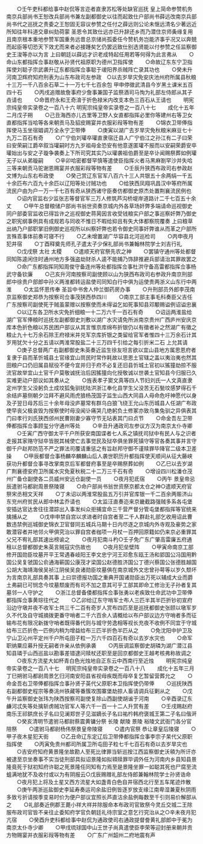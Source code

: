 <!-- { "loadSidebar": true } -->
　　○壬午吏科都给事中赵侃等言迩者直隶苏松等处缺官巡抚  皇上简命参赞机务南京兵部尚书王恕改兵部尚书兼左副都御史以往而起致仕户部尚书薛远改南京兵部尚书代之巡抚之责委之王恕固无容议参赞之任付之薛远则公论未惬远清名少著远近所知往年科道交章纠劾荷蒙  圣恩令其致仕远亦已升辞还乡而乃潜住京师夤缘复用且南京根本重地参赞军国重务远昔总京储尚孤委任今赞机务岂能济事乎况又以奔兢而起臣等切恐天下效尤而来者必接踵矣乞仍罢远致仕别选贤能以付参赞之任监察御史王浚等亦以为言  上曰朝廷以薛远才识老成特起任用若等何得为此言弗从
　　○命山东都指挥佥事赵敬从孙贤代祖原职为德州卫指挥使
　　○命故辽东东宁卫指挥使刘聪子宗武袭升辽东都指挥佥事聪于叆阳界杀贼阵亡录其功也
　　○癸未升河南卫辉府知府刑表为山东布政司左参政　○以去岁旱灾免安庆池州府所属县秋粮十三万一千八百余石草二十一万七千七百余包  甲申停徵武清县今岁黑土课米五百四十石
　　○丙戌追赠故詹事府少詹事兼国子监祭酒司马恂为礼部左侍郎从其子垚请也
　　○命晋府永和王奇淯于折色禄米内改支本色三百石从王请也
　　明宪宗纯皇帝实录卷之一百八十六
明宪宗纯皇帝实录卷之一百八十七
　　成化十五年二月戊子朔
　　○己丑海西亦儿古里等卫野人女直都指挥必里你等建州右等卫女直都指挥当哈等各来朝贡马及貂皮赐宴并衣服彩叚等物有差
　　○锦衣卫带俸指挥使马玉坐宿娼调万全永宁卫带俸
　　○庚寅以湖广去岁旱灾免秋粮米麻豆七十九万二百石有奇
　　○广宁伯刘瓘卒瓘直隶宿迁县人广宁伯江之孙江有二子曰荣曰安荣嗣江爵卒叙当瓘嗣时方九岁祖母金恐安有他意遂匿瓘不报而以安嗣荣爵安卒瓘始出与安之子璇争袭奏上下所司究其实乃以瓘袭祖伯爵至是卒讣闻赐祭葬如例瓘无子以从弟璇嗣
　　○辛卯哈密都督罕慎等遣使臣指挥火者马黑麻劄罕沙并失哈三等来朝贡马驼谢恩赐宴并衣服彩叚等物有差
　　○壬辰升狭西布政司右参政赵文博为山东右布政使
　　○癸己赏辽东官军八百六十三人共银五十余两绢一千五十余匹布六百九十余匹以辽阳等处讨贼功也
　　○给狭西凤翔巩昌汉中等府所属流民户由为户一万一千七百有奇从狭西诸守臣奏仿都御史原杰处置荆襄流民例也
　　○诏内官监右少监张志等督官军三万人修筑芦沟桥堤岸道路计二千七百五十余丈
　　○甲午总督粮储户部尚书翁世资奏京城内外各草场奸弊多端请命巡视御史同户部委官监收已得旨许之巡视御史蒋昺因言收受钱粮实户部之事巡察奸弊乃御史之职宪纲事例具有成规若与同收不惟日不暇给抑且有失大体都察院覆奏  上曰粮草出纳乃户部职掌旧例御史巡视所以纠察奸弊也若令御史同事奸弊谁从而革之户部所言殊乖事体前奏可寝不行
　　○乙未增置湖广华容县北河巡检司
　　○丙申夜月犯井宿
　　○丁酉释奠先师孔子遣太子少保礼部尚书兼翰林院学士刘吉行礼
　　○戊戌祭  太社  太稷
　　○遣顺天府官祭先农之神
　　○罢镇守通州等处都督同知陈逵闲住时通州地方多强盗劫财杀人逵不能捕乃饰辞推避兵部请治其罪故罢之
　　○命广东都指挥同知周俊守备连州等处都指挥佥事杜洪守备高雷都指挥佥事杨武守备钦廉
　　○己亥升河南按察司副使顾以山为狭西布政司右参政升南京刑部郎中徐贵户部郎中孙义两淮都转运盐使司同知白行中俱为运使贵两浙义山东行中两淮
　　○太监怀恩传奉  圣旨中书舍人仲兰御药房办事
　　○升刑部员外郎李茂南京监察御史郑恭为按察司佥事茂狭西恭四川
　　○南京工部主事毛科奏臣父吉任广东按察司副使死于贼虽蒙赠以按察使而未得谥乞如死事知县邓颙赐谥例诏谥忠襄
　　○以辽东各卫所水灾免折细粮一十二万六千一百石有奇
　　○诏运两淮盐给湖广官军俸粮时巡抚左副都御史刘敷以湖广水灾请免所派南京贵州广西庐州安庆京库本色折色粮以苏民困户部议从其言惟京库绵布折银仍以有徵者补之然湖广有徵之粮止九十七万余石除王府禄米并兑军京库折银之类留给官军者惟四十三万余石计其岁用犹欠十分之五请以两淮常股盐二十三万四千引给之每引折米二石  上允其请
　　○庚子总督两广右副都御史朱英奏近监生徐友坦言欲以宜山县地方属思恩府者复隶于县而革忻城县土官缘宜山峝民时常作耗故以思恩土官辖之盖以夷治夷也然其田粮户口仍旧属县赋役不便今宜并归于府不必复还旧县忻城土官初以猺獞劫掠不服流官故举宜山土官千户莫敬诚抚治后因猺獞向化授敬诚以世袭土官知县今归服已久实难更动户部议如其奏从之
　　○旌表孝子窦文真等四人节妇刘氏一人文真直隶定州学生父没躬负土成坟狐兔驯扰陆洪浙江奉化县学生父没苦无石甃坟感梦得石千余结庐墓侧朝夕泣拜不避风雨虎狼杨茂国子监生山西大同县人母命危吁神愿代以身及子翌日母苏后三十余年母没庐墓常有群乌白狼飞绕王允山东历城县人任湖广布政使早丧父极哀毁为按察使时母没闻讣痛哭几绝躬负土修冢亦致乌集兔驯之异俱表其门曰孝行刘氏狭西邠州民曹刚妻少寡守节无玷表其门曰贞节
　　○命金吾左卫带俸都指挥佥事顾玺分守通州等处
　　○辛丑升通政司左参议方汉为南京太仆寺卿
　　○壬寅广西守御太平千户所获安南国谍者七人系之镇抚司狱中有民人与之识者走报其家赂守狱卒皆脱其械使亡去事觉民及狱卒俱坐罪死镇守等官各奏其事并言守御千户赵邦防范不严之罪法司覆请重惩之有旨赵邦守御不谨赎罪毕降官二级本卫差操
　　○甲辰都督佥事杨麟卒麟麟山后人袭世职历升都指挥使天顺间从征大藤峡获功升都督佥事寻改掌南京后军都督府事至是卒赐祭葬如例
　　○乙巳以去岁湖广荆襄德安府卫所属水灾免夏秋税二十二万三千石有奇
　　○增设四川松潘仓茂州广备仓副使各二员威州安远仓副使一员
　　○夜月犯氐宿
　　○丙午  景皇帝忌辰遣驸马都尉周景祭陵寝
　　○命户部尚书翁世资祭京都太仓之神○遣顺天府官祭宋丞相文天祥
　　○丁未诏以两淮常股盐五万引并官库银一千二百余两赈济山东兖州府贫民从郎中林孟乔请也
　　○太监汪直奏迩来京畿截路强贼多系各屯堡安插达官达舍往往潜踪出入事发纠众拒捕宜命三千营严督分管屯堡都指挥等官统来擒捕从之
　　○戊申申禁自宫以求进者时自宫者至二千人群赴礼部乞收用诏此曹数违禁例巡城御史锦衣卫官督同五城兵马期十日内尽逐之京城内外寺观及豪势之家敢潜容者并地邻火甲俱究治以罪自宫者枷项一月杖一百押回原籍如仍来京必重罪其父兄不宥礼部其速出榜谕之
　　○夜月犯南斗杓○壬子免广东广肇高雷廉五府通租以总督都御史朱英言贼寇灾伤故也
　　○夜月犯垒壁阵
　　○甲寅命南京工部修开国勋臣坟墓开平王常遇春岐阳王李文忠宁河王邓愈东瓯王汤和郢国公冯国用黔国公吴复虢国公俞通海蕲国公康茂才梁国公赵德胜济国公丁德兴蔡国公张德胜越国公胡大海靖海侯吴祯江阴侯吴良诸勋臣坟墓俱在南京城外文忠曾孙萼等以岁久颓坏为言南京礼部具奏其事  上曰崇德报功国之重典开国诸勋臣出万死以辅成大业而爵土弗嗣已可悯念今坟墓颓废而有司不加之意其可乎工部其即命工修治无子孙者复其墓邻一人守护之
　　○浙江总督备倭都指挥佥事张勇以老疾致仕命武功中卫带俸都指挥佥事黄琮往代之
　　○乙卯给辽东守哨军士布人三匹半其半匹折钞初宣府沿边守墩并夜不收军士共三千二百有奇岁人赏布四匹至是巡抚都御史张颐以墩军岁久不代及自守城摘拨更番守哨者二千六百余人请概给以布户部议边方守哨者多而征输布花有限况新拨守哨者既得番代则与城守劳逸相等视长充夜不收例不同宜于守城给布三匹折色一匹例内稍为增益给布三匹半折色半匹从之
　　○免沈阳中护卫及宁山卫沁州平定州千户所屯田子粒一万六千四百石有奇以去岁水灾也
　　○命军职纳粟应募升授无嗣者许亲从依例承袭
　　○丙辰调监察御史胡璘为湖广潜江县知县璘于山西巡盐以勘事差错逮问赎杖还职至是回京都御史王越考核弗称故调之
　　○夜东方流星大如杯青白色光烛地自正东云中西南行至近烛
　　明宪宗纯皇帝实录卷之一百八十七
　明宪宗纯皇帝实录卷之一百八十八
　　成化十五年三月丁巳朔驸马都尉周景乞归河南安阳县省视母疾既而母卒复乞暂留营葬允之
　　○命金吾右卫带俸都指挥佥事孙贤子英代父原职本卫指挥使仍带俸
　　○巡抚陕西右副都御史程宗等奏洮州铁藏等番簇攻围寨堡劫掠人畜请调兵征剿从之
　　○戊午升监察御史张玮为陕西按察司副使复除山西副使胡谧于河南
　　○辛酉录辽东鹻河忒失等处擒斩虏贼功官军人等六千一百一十二人升赏有差
　　○壬戌赐赵府南乐王祁鉷庶长子名曰见澜郑世子见滋嫡长子名曰祐枔韩府褒城王第二子名曰偕涆
　　○癸亥清明节遣驸马都尉蔡震黄镛分祭  长陵  献陵  景陵  裕陵文武衙门各分官陪祭
　　○遣驸马都尉杨伟祭景皇帝陵寝
　　○遣内官祭  恭让章皇后陵寝
　　○甲子夜木星犯天街
　　○乙丑命辽东定辽后卫带俸都指挥佥事李宗子杲代父原职指挥使
　　○丙寅免贵州都司所属卫所屯田子粒七千七百石有奇以去岁旱灾也
　　○吉安府知府黄景隆坐故勘人至死比律罪当斩巡按江西监察御史沃頖为所讦亦被逮至京坐奏事不实当徒刑部具拟诏景隆如拟頖赎罪毕调外任为河南内乡县知县景隆竟死于狱初知府许聪之死景隆任同知有力焉至是景隆坐罪一如聪其死也尸腐至流蛆满地犹不及收付或以为有阴报云○戊辰赐赠礼部左侍郎兼翰林院学士孙贤诰命
　　○夜月犯上将及土星又西方流星大如盏青白色自井宿西北行至五车尾迹炸散
　　○庚午两浙巡盐御史李延寿奏运司余盐旧例皆逐岁放支缘江南卑湿兼夏秋阴雨多致亏折请按季变易时价为便户部议宜照长芦直沽余盐例每数至千引则易价解部从之
　　○礼部奏近例郡王薨小祥大祥并除服命本布政司官致祭今灵丘交城二王除服布政司官皆不亲往止委知府学官负朝廷礼待宗室之意乞行究治从之○辛未夜月犯亢宿
　　○癸酉升吏科都给事中赵侃为通政使司右通政提督誊黄礼部郎中于冕为南京太仆寺少卿
　　○甲戌琉球国中山王世子尚真遣使臣李荣等迎封册来朝并贡方物赐宴并衣服彩叚等物有差
　　○广东广州韶州二府地震有声
